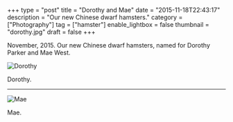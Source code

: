 +++
type = "post"
title = "Dorothy and Mae"
date = "2015-11-18T22:43:17"
description = "Our new Chinese dwarf hamsters."
category = ["Photography"]
tag = ["hamster"]
enable_lightbox = false
thumbnail = "dorothy.jpg"
draft = false
+++

<p>November, 2015. Our new Chinese dwarf hamsters, named for Dorothy Parker and Mae West.</p>
<p><img style="display:block; margin-left:auto; margin-right:auto;" src="dorothy.jpg" alt="Dorothy" title="Dorothy" /></p>
<p>Dorothy.</p>
<hr />
<p><img style="display:block; margin-left:auto; margin-right:auto;" src="mae.jpg" alt="Mae" title="Mae" /></p>
<p>Mae.</p>
